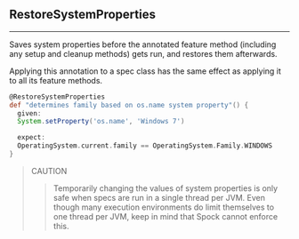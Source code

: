 ## RestoreSystemProperties
------

Saves system properties before the annotated feature method (including any setup and cleanup methods) gets run, and restores them afterwards.

Applying this annotation to a spec class has the same effect as applying it to all its feature methods.

```groovy
@RestoreSystemProperties
def "determines family based on os.name system property"() {
  given:
  System.setProperty('os.name', 'Windows 7')

  expect:
  OperatingSystem.current.family == OperatingSystem.Family.WINDOWS
}
```

> CAUTION
>> Temporarily changing the values of system properties is only safe when specs are run in a single thread per JVM. Even though many execution environments do limit themselves to one thread per JVM, keep in mind that Spock cannot enforce this.
